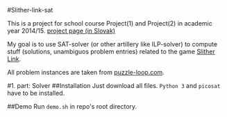 #Slither-link-sat

This is a project for school course Project(1) and Project(2) in academic year 2014/15. 
[project page (in Slovak)](http://japdlsd.github.io/rp/index.html)

My goal is to use SAT-solver (or other artillery like ILP-solver) to compute stuff (solutions, unambiguos problem entries) related to the game [Slither Link](http://www.puzzle-loop.com/).

All problem instances are taken from [puzzle-loop.com](http://puzzle-loop.com).

#1. part: Solver
##Installation
Just download all files. `Python 3` and `picosat` have to be installed.

##Demo
Run `demo.sh` in repo's root directory.
